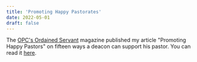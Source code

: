 ```yaml
---
title: 'Promoting Happy Pastorates'
date: 2022-05-01
draft: false
---
```


The [OPC's Ordained Servant](https://opc.org/os.html) magazine published my article "Promoting Happy Pastors" on fifteen ways a deacon can support his pastor. You can read it [here](https://www.opc.org/os.html?article_id=970).
